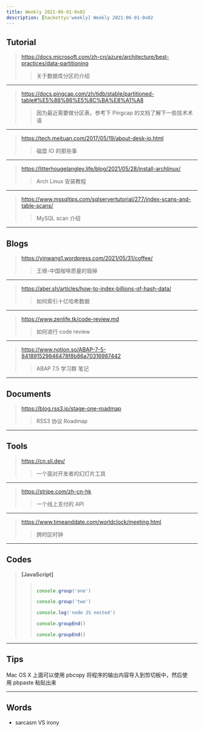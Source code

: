 ```yaml
---
title: Weekly 2021-06-01-0x02
description: [hackettyu'weekly] Weekly 2021-06-01-0x02
---
```


## Tutorial

> https://docs.microsoft.com/zh-cn/azure/architecture/best-practices/data-partitioning
>> 关于数据库分区的介绍

---

> https://docs.pingcap.com/zh/tidb/stable/partitioned-table#%E5%88%86%E5%8C%BA%E8%A1%A8
>> 因为最近需要做分区表，参考下 Pingcap 的文档了解下一些技术术语

---

> https://tech.meituan.com/2017/05/19/about-desk-io.html
>> 磁盘 IO 的那些事

---

> https://litterhougelangley.life/blog/2021/05/28/install-archlinux/
>> Arch Linux 安装教程

---

> https://www.mssqltips.com/sqlservertutorial/277/index-scans-and-table-scans/
>> MySQL scan 介绍

---

## Blogs

> https://yinwang1.wordpress.com/2021/05/31/coffee/
>> 王垠-中国咖啡质量的毁掉

---

> https://aber.sh/articles/how-to-index-billions-of-hash-data/
>> 如何索引十亿哈希数据

---

> https://www.zenlife.tk/code-review.md
>> 如何进行 code review

---

> https://www.notion.so/ABAP-7-5-841891529846478f8b86a70316987442
>> ABAP 7.5 学习群 笔记

---

## Documents

> https://blog.rss3.io/stage-one-roadmap
>> RSS3 协议 Roadmap 

---

## Tools

> https://cn.sli.dev/
>> 一个面对开发者的幻灯片工具

---

> https://stripe.com/zh-cn-hk
>> 一个线上支付的 API

---

> https://www.timeanddate.com/worldclock/meeting.html
>> 跨时区时钟

---

## Codes

> **[JavaScript]**
>> ```javascript
>> 
>> console.group('one')
>> 
>> console.group('two')
>> 
>> console.log('node JS nested')
>> 
>> console.groupEnd()
>> 
>> console.groupEnd()
>> 
>> ```

---

## Tips

Mac OS X 上面可以使用 pbcopy 将程序的输出内容导入到剪切板中，然后使用 pbpaste 粘贴出来

---

## Words

- sarcasm VS irony
